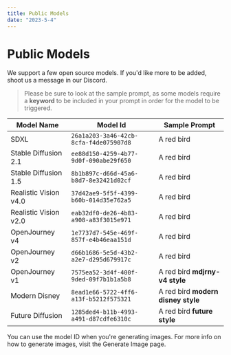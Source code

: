 ```yaml
---
title: Public Models
date: "2023-5-4"
---
```


# Public Models

We support a few open source models. If you'd like more to be added, shoot us a message in our Discord.

> Please be sure to look at the sample prompt, as some models require a **keyword** to be included in your prompt in order for the model to be triggered.

| Model Name            | Model Id                               | Sample Prompt                      |
| --------------------- | -------------------------------------- | ---------------------------------- |
| SDXL                  | `26a1a203-3a46-42cb-8cfa-f4de075907d8` | A red bird                         |
| Stable Diffusion 2.1  | `ee88d150-4259-4b77-9d0f-090abe29f650` | A red bird                         |
| Stable Diffusion 1.5  | `8b1b897c-d66d-45a6-b8d7-8e32421d02cf` | A red bird                         |
| Realistic Vision v4.0 | `37d42ae9-5f5f-4399-b60b-014d35e762a5` | A red bird                         |
| Realistic Vision v2.0 | `eab32df0-de26-4b83-a908-a83f3015e971` | A red bird                         |
| OpenJourney v4        | `1e7737d7-545e-469f-857f-e4b46eaa151d` | A red bird                         |
| OpenJourney v2        | `d66b1686-5e5d-43b2-a2e7-d295d679917c` | A red bird                         |
| OpenJourney v1        | `7575ea52-3d4f-400f-9ded-09f7b1b1a5b8` | A red bird **mdjrny-v4 style**     |
| Modern Disney         | `8ead1e66-5722-4ff6-a13f-b5212f575321` | A red bird **modern disney style** |
| Future Diffusion      | `1285ded4-b11b-4993-a491-d87cdfe6310c` | A red bird **future style**        |

You can use the model ID when you're generating images. For more info on how to generate images, visit the Generate Image page.

